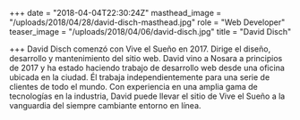 +++
date = "2018-04-04T22:30:24Z"
masthead_image = "/uploads/2018/04/28/david-disch-masthead.jpg"
role = "Web Developer"
teaser_image = "/uploads/2018/04/06/david-disch.jpg"
title = "David Disch"

+++
David Disch comenzó con Vive el Sueño en 2017. Dirige el diseño, desarrollo y mantenimiento del sitio web. David vino a Nosara a principios de 2017 y ha estado haciendo trabajo de desarrollo web desde una oficina ubicada en la ciudad. Él trabaja independientemente para una serie de clientes de todo el mundo. Con experiencia en una amplia gama de tecnologías en la industria, David puede llevar el sitio de Vive el Sueño a la vanguardia del siempre cambiante entorno en línea.